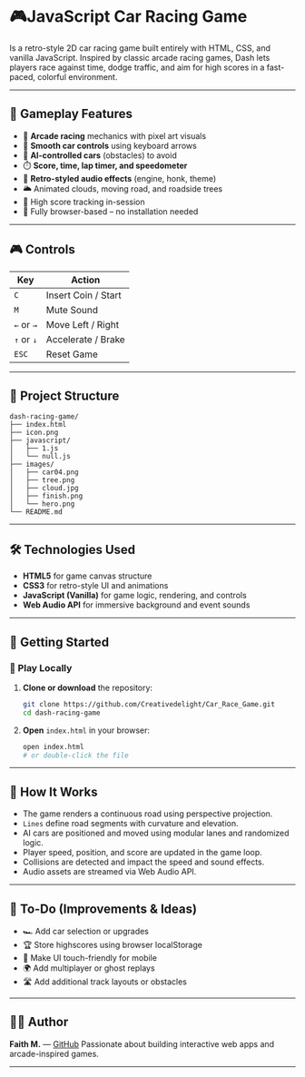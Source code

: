 
# 🎮JavaScript Car Racing Game

Is a retro-style 2D car racing game built entirely with HTML, CSS, and vanilla JavaScript. Inspired by classic arcade racing games, Dash lets players race against time, dodge traffic, and aim for high scores in a fast-paced, colorful environment.

---
## 🚗 Gameplay Features

- 🏁 **Arcade racing** mechanics with pixel art visuals
- 🚗 **Smooth car controls** using keyboard arrows
- 🧠 **AI-controlled cars** (obstacles) to avoid
- ⏱️ **Score, time, lap timer, and speedometer**
- 💽 **Retro-styled audio effects** (engine, honk, theme)
- 🌥️ Animated clouds, moving road, and roadside trees
- 💾 High score tracking in-session
- 📱 Fully browser-based – no installation needed

---

## 🎮 Controls

| Key         | Action              |
|-------------|---------------------|
| `C`         | Insert Coin / Start |
| `M`         | Mute Sound          |
| `←` or `→`  | Move Left / Right   |
| `↑` or `↓`  | Accelerate / Brake  |
| `ESC`       | Reset Game          |

---

## 📂 Project Structure

```
dash-racing-game/
├── index.html
├── icon.png
├── javascript/
│   ├── 1.js
│   └── null.js
├── images/
│   ├── car04.png
│   ├── tree.png
│   ├── cloud.jpg
│   ├── finish.png
│   └── hero.png
└── README.md
```

---

## 🛠️ Technologies Used

- **HTML5** for game canvas structure
- **CSS3** for retro-style UI and animations
- **JavaScript (Vanilla)** for game logic, rendering, and controls
- **Web Audio API** for immersive background and event sounds

---

## 🚀 Getting Started

### 🧪 Play Locally

1. **Clone or download** the repository:
   ```bash
   git clone https://github.com/Creativedelight/Car_Race_Game.git
   cd dash-racing-game
   ```

2. **Open** `index.html` in your browser:
   ```bash
   open index.html
   # or double-click the file
   ```

---

## 🧠 How It Works

- The game renders a continuous road using perspective projection.
- `Lines` define road segments with curvature and elevation.
- AI cars are positioned and moved using modular lanes and randomized logic.
- Player speed, position, and score are updated in the game loop.
- Collisions are detected and impact the speed and sound effects.
- Audio assets are streamed via Web Audio API.

---

## 📌 To-Do (Improvements & Ideas)

- 🏎️ Add car selection or upgrades
- 🏆 Store highscores using browser localStorage
- 📱 Make UI touch-friendly for mobile
- 🌍 Add multiplayer or ghost replays
- 🛣️ Add additional track layouts or obstacles

---

## 👩‍💻 Author

**Faith M.** — [GitHub](https://github.com/Creativedelight)
Passionate about building interactive web apps and arcade-inspired games.

---



